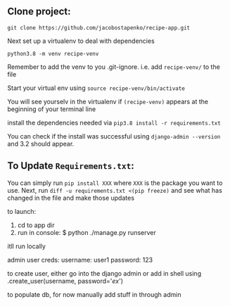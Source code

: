 
## Clone project:

```git clone https://github.com/jacobostapenko/recipe-app.git```

Next set up a virtualenv to deal with dependencies

```python3.8 -m venv recipe-venv```

Remember to add the venv to you .git-ignore. i.e. add `recipe-venv/` to the file

Start your virtual env using
```source recipe-venv/bin/activate```

You will see yourselv in the virtualenv if `(recipe-venv)` appears at the beginning of your terminal line

install the dependencies needed via `pip3.8 install -r requirements.txt`

You can check if the install was successful using `django-admin --version` and 3.2 should appear.

## To Update `Requirements.txt`:
You can simply run `pip install XXX` where `XXX` is the package you want to use. Next, run
 `diff -u requirements.txt <(pip freeze)` and see what has changed in the file and make those updates


to launch:
1. cd to app dir
2. run in console: $ python ./manage.py runserver

itll run locally

admin user creds:
username: user1 password: 123

to create user, either go into the django admin or add in shell using .create_user(username, password='_ex_')


to populate db, for now manually add stuff in through admin 


